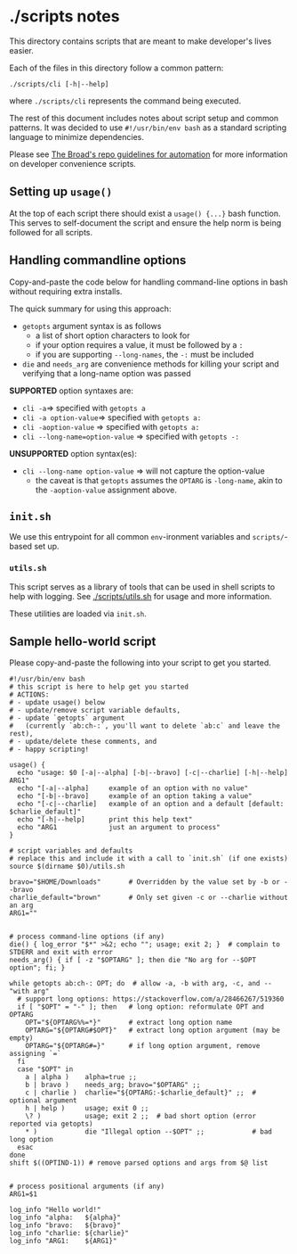 # ./scripts notes

This directory contains scripts that are meant to make developer's lives easier.

Each of the files in this directory follow a common pattern:

```shell
./scripts/cli [-h|--help]
```

where `./scripts/cli` represents the command being executed.

The rest of this document includes notes about script setup and common patterns.
It was decided to use `#!/usr/bin/env bash` as a standard scripting language to minimize
dependencies.

Please see
[The Broad's repo guidelines for automation](https://broadworkbench.atlassian.net/wiki/spaces/TLR/pages/2952298505/GitHub+Repo+Standards#Repository-automation-standards)
for more information on developer convenience scripts.

## Setting up `usage()`

At the top of each script there should exist a `usage() {...}` bash function.
This serves to self-document the script and ensure the help norm is being followed for all scripts.

## Handling commandline options

Copy-and-paste the code below for handling command-line options in bash
without requiring extra installs.

The quick summary for using this approach:

- `getopts` argument syntax is as follows
  - a list of short option characters to look for
  - if your option requires a value, it must be followed by a `:`
  - if you are supporting `--long-names`, the `-:` must be included
- `die` and `needs_arg` are convenience methods for killing your script and verifying that a
  long-name option was passed

**SUPPORTED** option syntaxes are:

- `cli -a`=> specified with `getopts a`
- `cli -a option-value`=> specified with `getopts a:`
- `cli -aoption-value` => specified with `getopts a:`
- `cli --long-name=option-value` => specified with `getopts -:`

**UNSUPPORTED** option syntax(es):

- `cli --long-name option-value` => will not capture the option-value
  - the caveat is that `getopts` assumes the `OPTARG` is `-long-name`,
    akin to the `-aoption-value` assignment above.

## `init.sh`

We use this entrypoint for all common `env`-ironment variables and `scripts/`-based set up.

### `utils.sh`

This script serves as a library of tools that can be used in shell scripts to help with logging.
See [./scripts/utils.sh](./utils.sh) for usage and more information.

These utilities are loaded via `init.sh`.

## Sample hello-world script

Please copy-and-paste the following into your script to get you started.

```shell
#!/usr/bin/env bash
# this script is here to help get you started
# ACTIONS:
# - update usage() below
# - update/remove script variable defaults,
# - update `getopts` argument
#   (currently `ab:ch-:`, you'll want to delete `ab:c` and leave the rest),
# - update/delete these comments, and
# - happy scripting!

usage() {
  echo "usage: $0 [-a|--alpha] [-b|--bravo] [-c|--charlie] [-h|--help] ARG1"
  echo "[-a|--alpha]     example of an option with no value"
  echo "[-b|--bravo]     example of an option taking a value"
  echo "[-c|--charlie]   example of an option and a default [default: $charlie_default]"
  echo "[-h|--help]      print this help text"
  echo "ARG1             just an argument to process"
}

# script variables and defaults
# replace this and include it with a call to `init.sh` (if one exists)
source $(dirname $0)/utils.sh

bravo="$HOME/Downloads"       # Overridden by the value set by -b or --bravo
charlie_default="brown"       # Only set given -c or --charlie without an arg
ARG1=""


# process command-line options (if any)
die() { log_error "$*" >&2; echo ""; usage; exit 2; }  # complain to STDERR and exit with error
needs_arg() { if [ -z "$OPTARG" ]; then die "No arg for --$OPT option"; fi; }

while getopts ab:ch-: OPT; do  # allow -a, -b with arg, -c, and -- "with arg"
  # support long options: https://stackoverflow.com/a/28466267/519360
  if [ "$OPT" = "-" ]; then   # long option: reformulate OPT and OPTARG
    OPT="${OPTARG%%=*}"       # extract long option name
    OPTARG="${OPTARG#$OPT}"   # extract long option argument (may be empty)
    OPTARG="${OPTARG#=}"      # if long option argument, remove assigning `=`
  fi
  case "$OPT" in
    a | alpha )    alpha=true ;;
    b | bravo )    needs_arg; bravo="$OPTARG" ;;
    c | charlie )  charlie="${OPTARG:-$charlie_default}" ;;  # optional argument
    h | help )     usage; exit 0 ;;
    \? )           usage; exit 2 ;;  # bad short option (error reported via getopts)
    * )            die "Illegal option --$OPT" ;;            # bad long option
  esac
done
shift $((OPTIND-1)) # remove parsed options and args from $@ list


# process positional arguments (if any)
ARG1=$1

log_info "Hello world!"
log_info "alpha:   ${alpha}"
log_info "bravo:   ${bravo}"
log_info "charlie: ${charlie}"
log_info "ARG1:    ${ARG1}"
```
